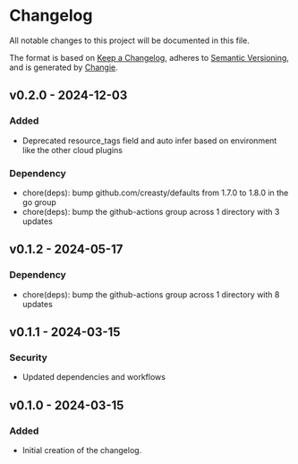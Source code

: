 # Changelog
All notable changes to this project will be documented in this file.

The format is based on [Keep a Changelog](https://keepachangelog.com/en/1.0.0/),
adheres to [Semantic Versioning](https://semver.org/spec/v2.0.0.html),
and is generated by [Changie](https://github.com/miniscruff/changie).


## v0.2.0 - 2024-12-03
### Added
* Deprecated resource_tags field and auto infer based on environment like the other cloud plugins
### Dependency
* chore(deps): bump github.com/creasty/defaults from 1.7.0 to 1.8.0 in the go group
* chore(deps): bump the github-actions group across 1 directory with 3 updates

## v0.1.2 - 2024-05-17
### Dependency
* chore(deps): bump the github-actions group across 1 directory with 8 updates

## v0.1.1 - 2024-03-15
### Security
* Updated dependencies and workflows

## v0.1.0 - 2024-03-15
### Added
* Initial creation of the changelog.
